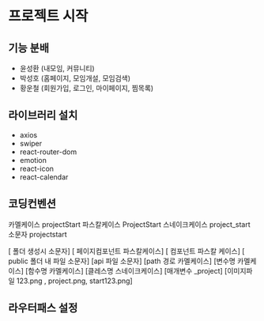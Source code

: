 # 프로젝트 시작

## 기능 분배

- 윤성환 (내모임, 커뮤니티)
- 박성호 (홈페이지, 모임개설, 모임검색)
- 황운철 (회원가입, 로그인, 마이페이지, 찜목록)

## 라이브러리 설치

- axios
- swiper
- react-router-dom
- emotion
- react-icon
- react-calendar

## 코딩컨벤션

카멜케이스 projectStart
파스칼케이스 ProjectStart
스네이크케이스 project_start
소문자 projectstart

[ 폴더 생성시 소문자]
[ 페이지컴포넌트 파스칼케이스]
[ 컴포넌트 파스칼 케이스]
[ public 폴더 내 파일 소문자]
[api 파일 소문자]
[path 경로 카멜케이스]
[변수명 카멜케이스]
[함수명 카멜케이스]
[클레스명 스네이크케이스]
[매개변수 _project]
[이미지파일 123.png , project.png, start123.png]

## 라우터패스 설정
